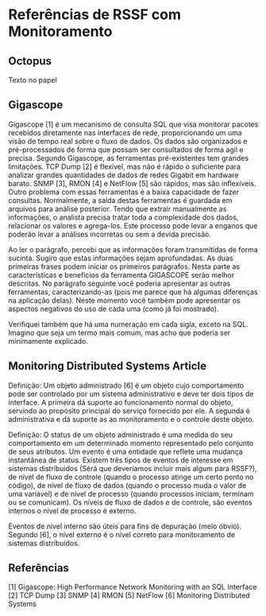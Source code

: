 Referências de RSSF com Monitoramento
=====================================

Octopus
-------

Texto no papel

Gigascope
---------

Gigascope [1] é um mecanismo de consulta SQL que visa monitorar pacotes
recebidos diretamente nas interfaces de rede, proporcionando um uma visão
de tempo real sobre o fluxo de dados. Os dados são organizados e
pré-processados de forma que possam ser consultados de forma agil e precisa.
Segundo Gigascope, as ferramentas pré-existentes tem grandes limitações.
TCP Dump [2] é flexível, mas não é rápido o suficiente para analizar grandes
quantidades de dados de redes Gigabit em hardware barato. SNMP [3], RMON [4]
e NetFlow [5] são rápidos, mas são inflexíveis. Outro problema com essas
ferramentas é a baixa capacidade de fazer consultas. Normalmente, a saída
destas ferramentas é guardada em arquivos para análise posterior. Tendo
que extrair manualmente as informações, o analista precisa tratar toda a
complexidade dos dados, relacionar os valores e agrega-los. Este processo
pode levar a enganos que poderão levar a análises incorretas ou sem a devida
precisão. 

Ao ler o parágrafo, percebi que as informações foram transmitidas de forma sucinta. Sugiro que estas informações sejam aprofundadas. As duas primeiras frases podem iniciar os primeiros parágrafos. Nesta parte as características e benefícios da ferramenta  GIGASCOPE serão melhor descritas. No parágrafo seguinte você poderia apresentar as outras ferramentas, caracterizando-as (pois me parece que há algumas diferenças na aplicação delas). Neste momento você também pode apresentar os aspectos negativos do uso de cada uma (como já foi mostrado). 

Verifiquei também que há uma numeração em cada sigla, exceto na SQL. Imagino que seja um termo mais comum, mas acho que poderia ser minimamente explicado. 

Monitoring Distributed Systems Article
--------------------------------------

Definição: Um objeto administrado [6] é um objeto cujo comportamento pode ser
controlado por um sistema administrativo e deve ter dois tipos de interface. A
primeira dá suporte ao funcionamento normal do objeto, servindo ao propósito 
principal do serviço fornecido por ele. A segunda é administrativa e dá suporte
as ao monitoramento e o controle deste objeto.

Definição: O status de um objeto administrado é uma medida do seu comportamento
em um determinado momento representado pelo conjunto de seus atributos. Um
evento é uma entidade que reflete uma mudança instantânea de status. Existem
três tipos de eventos de interesse em sistemas distribuidos (Sérá que deveríamos
incluir mais algum para RSSF?), de nível de fluxo de controle (quando o processo
atinge um certo ponto no código), de nível de fluxo de dados (quando o processo
muda o valor de uma variável) e de nível de processo (quando processos iniciam,
terminam ou se comunicam). Os níveis de fluxo de dados e de controle, são eventos
internos o nível de processo é externo.

Eventos de nível interno são úteis para fins de depuração (meio óbvio).
Segundo [6], o nível externo é o nível correto para monitoramento de sistemas
distribuídos.

Referências
-----------

[1] Gigascope: High Performance Network Monitoring with an SQL Interface
[2] TCP Dump
[3] SNMP
[4] RMON
[5] NetFlow
[6] Monitoring Distributed Systems
